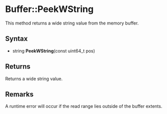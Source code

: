 # Buffer::PeekWString #
This method returns a wide string value from the memory buffer.

## Syntax ##
- string **PeekWString**(const uint64_t pos)

## Returns ##
Returns a wide string value.

## Remarks ##
A runtime error will occur if the read range lies outside of the buffer extents.
